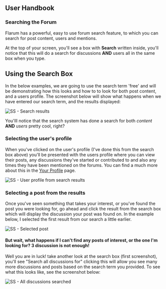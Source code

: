 ## User Handbook
### Searching the Forum

Flarum has a powerful, easy to use forum search feature, to which you can search for post content, users and mentions.

At the top of your screen, you'll see a box with **Search** written inside, you'll notice that this will do a search for discussions **AND** users all in the same box when you type.

## Using the Search Box

In the below examples, we are going to use the search term 'free' and will be demonstrating how this looks and how to to look for both post content, and a users profile.
The screenshot below will show what happens when we have entered our search term, and the results displayed:

![SS - Search results](http://i.imgur.com/IrabCOH.png)

You'lll notice that the search system has done a search for both _content_ **AND** _users_ pretty cool, right?

### Selecting the user's profile

When you've clicked on the user's profile (I've done this from the search box above) you'll be presented with the users profile where you can view their posts, any discussions they've started or contributed to and also any times they have been mentioned on the forums. You can find a much more about this in the [Your Profile](profile.md) page.

![SS - User profile from search results](http://i.imgur.com/fVYoWGG.png)

### Selecting a post from the results

Once you've seen something that takes your interest, or you've found the post you were looking for, go ahead and click the result from the search box which will display the discussion your post was found on. In the example below, I selected the first result from our search a little earlier.

![SS - Selected post](http://i.imgur.com/f82JsHJ.png)

#### But wait, what happens if I can't find any posts of interest, or the one I'm looking for? 3 discussion is not enough!

Well you are in luck! take another look at the search box (first screenshot), you'll see "Search all discussions for" clicking this will allow you see many more discussions and posts based on the search term you provided. To see what this looks like, see the screenshot below:

![SS - All discussions searched](http://i.imgur.com/79uOeJ3.png)
